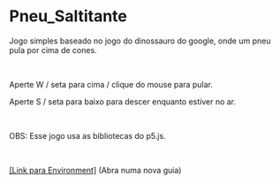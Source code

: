# Pneu_Saltitante
<p>Jogo simples baseado no jogo do dinossauro do google, onde um pneu pula por cima de cones.</p>
<br>
<p>Aperte W / seta para cima / clique do mouse para pular.</p>
<p>Aperte S / seta para baixo para descer enquanto estiver no ar.</p>
<br>
<p>OBS: Esse jogo usa as bibliotecas do p5.js.</p>
<br>
<p><a href="https://thehecchilles.github.io/Pneu_Saltitante/" target="_blank">[Link para Environment]</a> (Abra numa nova guia)</p>
